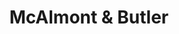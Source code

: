 ---
title: "McAlmont & Butler"
summary: "English rock/soul music duo, comprising singer David McAlmont and guitarist Bernard Butler formed in London 1994."
image: "mcalmont-butler.jpg"
apple_music_artist_url: "https://music.apple.com/gb/artist/mcalmont-butler/14861146"
wikipedia_url: "none"
---